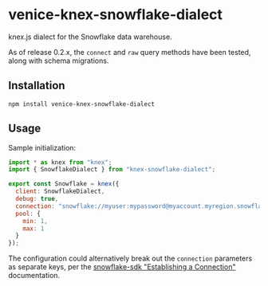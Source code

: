 # venice-knex-snowflake-dialect
knex.js dialect for the Snowflake data warehouse.

As of release 0.2.x, the `connect` and `raw` query methods have been tested, along with schema migrations.

## Installation

```shell script
npm install venice-knex-snowflake-dialect
```

## Usage

Sample initialization:

```javascript
import * as knex from "knex";
import { SnowflakeDialect } from "knex-snowflake-dialect";

export const Snowflake = knex({
  client: SnowflakeDialect,
  debug: true,
  connection: "snowflake://myuser:mypassword@myaccount.myregion.snowflakecomputing.com/mydb?warehouse=MY_WAREHOUSE",
  pool: {
    min: 1,
    max: 1
  }
});
```

The configuration could alternatively break out the `connection` parameters as separate keys, per the 
[snowflake-sdk "Establishing a Connection"](https://docs.snowflake.net/manuals/user-guide/nodejs-driver-use.html#establishing-a-connection)
documentation.
